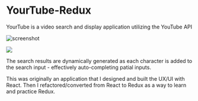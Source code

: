 # YourTube-Redux

YourTube is a video search and display application utilizing the YouTube API

![screenshot](screenshot/YourTubeScreenshot#2.png)

<img src="screenshot/YourTubeScreenshot#2.png" >

The search results are dynamically generated as each character is added to the search input - effectively auto-completing patial inputs.


This was originally an application that I designed and built the UX/UI with React.
Then I refactored/converted from React to Redux as a way to learn and practice Redux.